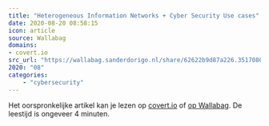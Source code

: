 ```yaml
---
title: "Heterogeneous Information Networks + Cyber Security Use cases"
date: 2020-08-20 08:58:15
icon: article
source: Wallabag
domains:
- covert.io
src_url: "https://wallabag.sanderdorigo.nl/share/62622b9d87a226.35170804"
2020: "08"
categories:
    - "cybersecurity"
---
```

Het oorspronkelijke artikel kan je lezen op [covert.io](http://www.covert.io/heterogeneous-information-networks-and-applications-to-cyber-security/) of [op Wallabag](https://wallabag.sanderdorigo.nl/share/62622b9d87a226.35170804). De leestijd is ongeveer 4 minuten.
